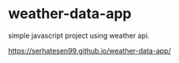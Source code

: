 # weather-data-app
simple javascript project using weather api.

https://serhatesen99.github.io/weather-data-app/
